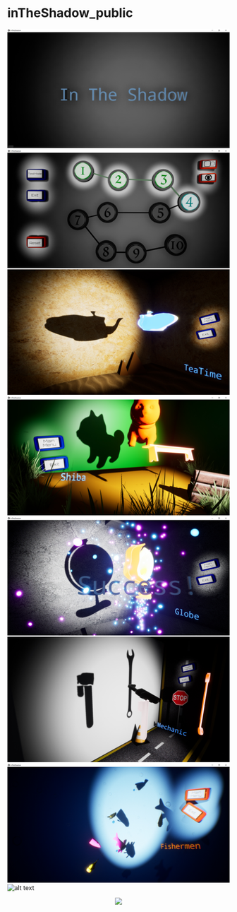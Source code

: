 # inTheShadow_public

![alt text](Screen/1.jpg)
![alt text](Screen/2.jpg)
![alt text](Screen/3.jpg)
![alt text](Screen/4.jpg)
![alt text](Screen/5.jpg)
![alt text](Screen/6.jpg)
![alt text](Screen/7.jpg)
![alt text](Screen/video.gif)


<p align="center">
  <img src="Screen/video.gif" />
</p>
